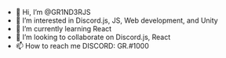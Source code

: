 - 👋 Hi, I’m @GR1ND3RJS
- 👀 I’m interested in Discord.js, JS, Web development, and Unity
- 🌱 I’m currently learning React
- 💞️ I’m looking to collaborate on Discord.js, React
- 📫 How to reach me DISCORD: GR.#1000

<!---
GR1ND3RJS/GR1ND3RJS is a ✨ special ✨ repository because its `README.md` (this file) appears on your GitHub profile.
You can click the Preview link to take a look at your changes.
--->
